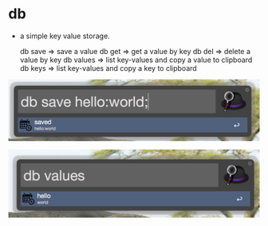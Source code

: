 # db

* a simple key value storage.

    db save => save a value
    db get => get a value by key
    db del => delete a value by key
    db values => list key-values and copy a value to clipboard
    db keys => list key-values and copy a key to clipboard

![screen shot 1](screen-shot-1.png)

![screen shot 2](screen-shot-2.png)

